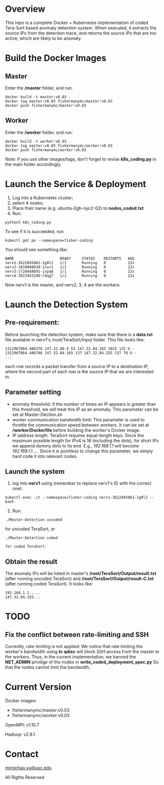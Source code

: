 Overview
============

This repo is a complete Docker + Kubernetes implementation of coded Tera-Sort based
anomaly detection system. When executed, it extracts the source IPs from the
detection trace, and returns the source IPs that are too active, which are
likely to be anomaly.

Build the Docker Images
==========================

Master
------
Enter the **/master** folder, and run:
~~~
docker build -t master:v0.03 .
docker tag master:v0.03 fishermanymc/master:v0.03
docker push fishermanymc/master:v0.03
~~~

Worker
------
Enter the **/worker** folder, and run:
~~~
docker build -t worker:v0.03 .
docker tag master:v0.03 fishermanymc/worker:v0.03
docker push fishermanymc/worker:v0.03
~~~

Note: if you use other images/tags, don't forget to revise **k8s_coding.py**
in the main folder accordingly.


Launch the Service & Deployment
==================

   1. Log into a Kubernetes cluster;
   2. select 4 nodes;
   3. Place their name (e.g. ubuntu-2gb-nyc2-02) to **nodes_coded.txt**
   4. Run:
~~~
python3 k8s_coding.py
~~~

To see if it is succeeded, run:
~~~
kubectl get po --namespace=fisher-coding
~~~

You should see something like:
~~~
NAME                     READY     STATUS    RESTARTS   AGE
nerv1-3622045861-1g0l2   1/1       Running   0          22s
nerv2-1659898038-1zxc1   1/1       Running   0          22s
nerv3-1728448691-jvpq8   1/1       Running   0          22s
nerv4-2022443190-c9qg7   1/1       Running   0          22s
~~~

Now nerv1 is the master, and nerv2, 3, 4 are the workers.

Launch the Detection System
===========================

Pre-requirement:
----------------
Before launching the detection system, make sure that there is a **data.txt**
file available in nerv1's /root/TeraSort/Input folder. This file looks like:
~~~
1312967064.406378 147.32.80.9 53 147.32.84.165 1025 125 U -
1312967064.406786 147.32.84.165 137 147.32.84.255 137 78 U -
...
~~~
each row records a packet transfer from a source IP to a destination IP,
where the second part of each row is the source IP that we are interested in.
   

Parameter setting
------------------
   * anomaly threshold: if the number of times an IP appears is greater than this
     threshold, we will treat this IP as an anomaly. This parameter can be set
     at Master-Dection.sh
   * worker communication bandwidth limit: This parameter is used to throttle
     the communication speed between workers. It can be set at **/worker/Dockerfile**
     before building the worker's Docker image.
   * IP address length. TeraSort requires equal-length keys. Since the maximum
   possible length for IPv4 is 16 (including the dots), for short IPs we append dummy
   dots to its end. E.g., *192.168.1.1* will become *192.168.1.1.....*  Since it is
   pointless to change this parameter, we simply hard code it into relevant codes.

Launch the system
------------------

   1. log into **nerv1** using (remember to replace nerv1's ID with the correct one):
   ~~~
   kubectl exec -it --namespace=fisher-coding nerv1-3622045861-1g0l2 -- bash
   ~~~
   2. Run:
~~~
./Master-Detection uncoded
~~~
for uncoded TeraSort, or 
~~~
./Master-Detection coded
~~~
    for coded TeraSort.

Obtain the result
------------------
The anomaly IPs will be listed in master's **/root/TeraSort/Output/result.txt**
(after running uncoded TeraSort) and **/root/TeraSort/Output/result-C.txt**
(after running coded TeraSort). It looks like:
~~~
192.168.1.1.....
147.32.84.165...
~~~


TODO
====

Fix the conflict between rate-limiting and SSH
-----------------------------------------------
Currently, rate-limiting is not applied: We notice that rate limiting the worker's bandwidth using **tc qdisc** will block SSH access from the master to the workers. Thus, in the current implementation, we banned the **NET_ADMIN** privilige of the nodes in **write_coded_deployment_spec.py** So that the nodes cannot limit the
bandwidth.


Current Version
=================
Docker images:

   * fishermanymc/master:v0.03
   * fishermanymc/worker:v0.03

OpenMPI: v1.10.7

Hadoop: v2.8.1

Contact
=======
mingchao.yu@usc.edu

All Rights Reserved

